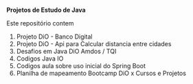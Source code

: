 **Projetos de Estudo de Java**

Este repositório contem 

1. Projeto DiO - Banco Digital
1. Projeto DiO - Api para Calcular distancia entre cidades 
1. Desafios em Java DiO Amdos / TQI 
1. Codigos Java IO
1. Codigos aula sobre uso inicial do  Spring Boot 
1. Planilha de mapeamento Bootcamp DiO x Cursos e Projetos 